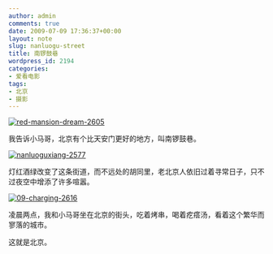 ```yaml
---
author: admin
comments: true
date: 2009-07-09 17:36:37+00:00
layout: note
slug: nanluogu-street
title: 南锣鼓巷
wordpress_id: 2194
categories:
- 爱看电影
tags:
- 北京
- 摄影
---
```


[![red-mansion-dream-2605](http://farm3.static.flickr.com/2619/3704038727_97e7f5fba7.jpg)](http://www.flickr.com/photos/lookoo/3704038727/)

我告诉小马哥，北京有个比天安门更好的地方，叫南锣鼓巷。

[![nanluoguxiang-2577](http://farm3.static.flickr.com/2636/3704877056_36d7d11178.jpg)](http://www.flickr.com/photos/lookoo/3704877056/)

灯红酒绿改变了这条街道，而不远处的胡同里，老北京人依旧过着寻常日子，只不过夜空中增添了许多喧嚣。

[![09-charging-2616](http://farm4.static.flickr.com/3520/3704920062_49a7247fde.jpg)](http://www.flickr.com/photos/lookoo/3704920062/)

凌晨两点，我和小马哥坐在北京的街头，吃着烤串，喝着疙瘩汤，看着这个繁华而寥落的城市。

这就是北京。

